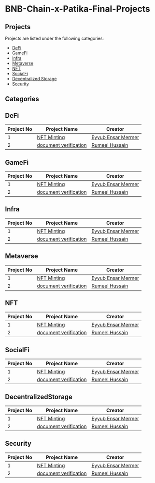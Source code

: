 # BNB-Chain-x-Patika-Final-Projects

## Projects

Projects are listed under the following categories:

- [DeFi](#defi)
- [GameFi](#gamefi)
- [Infra](#infra)
- [Metaverse](#metaverse)
- [NFT](#nft)
- [SocialFi](#socialfi)
- [Decentralized Storage](#decentralizedstorage)
- [Security](#security)

## Categories

## DeFi

| Project No      | Project Name | Creator |
| ----------- | ----------- | ----------- |
| 1     | [NFT Minting](https://github.com/eyyubmermer/Patika-NFT-Minting-App)     | [Eyyub Ensar Mermer](https://github.com/eyyubmermer)  |
| 2   | [document verification](https://github.com/RumeelHussain/Consensys-Academy-Dev-BootCamp-2018-Final-Project)        |[Rumeel Hussain](https://github.com/RumeelHussain)

## GameFi

| Project No      | Project Name | Creator |
| ----------- | ----------- | ----------- |
| 1     | [NFT Minting](https://github.com/eyyubmermer/Patika-NFT-Minting-App)     | [Eyyub Ensar Mermer](https://github.com/eyyubmermer)  |
| 2   | [document verification](https://github.com/RumeelHussain/Consensys-Academy-Dev-BootCamp-2018-Final-Project)        |[Rumeel Hussain](https://github.com/RumeelHussain) |

## Infra
| Project No      | Project Name | Creator |
| ----------- | ----------- | ----------- |
| 1     | [NFT Minting](https://github.com/eyyubmermer/Patika-NFT-Minting-App)     | [Eyyub Ensar Mermer](https://github.com/eyyubmermer)  |
| 2   | [document verification](https://github.com/RumeelHussain/Consensys-Academy-Dev-BootCamp-2018-Final-Project)        |[Rumeel Hussain](https://github.com/RumeelHussain) |

## Metaverse
| Project No      | Project Name | Creator |
| ----------- | ----------- | ----------- |
| 1     | [NFT Minting](https://github.com/eyyubmermer/Patika-NFT-Minting-App)     | [Eyyub Ensar Mermer](https://github.com/eyyubmermer)  |
| 2   | [document verification](https://github.com/RumeelHussain/Consensys-Academy-Dev-BootCamp-2018-Final-Project)        |[Rumeel Hussain](https://github.com/RumeelHussain) |

## NFT
| Project No      | Project Name | Creator |
| ----------- | ----------- | ----------- |
| 1     | [NFT Minting](https://github.com/eyyubmermer/Patika-NFT-Minting-App)     | [Eyyub Ensar Mermer](https://github.com/eyyubmermer)  |
| 2   | [document verification](https://github.com/RumeelHussain/Consensys-Academy-Dev-BootCamp-2018-Final-Project)        |[Rumeel Hussain](https://github.com/RumeelHussain) |


## SocialFi
| Project No      | Project Name | Creator |
| ----------- | ----------- | ----------- |
| 1     | [NFT Minting](https://github.com/eyyubmermer/Patika-NFT-Minting-App)     | [Eyyub Ensar Mermer](https://github.com/eyyubmermer)  |
| 2   | [document verification](https://github.com/RumeelHussain/Consensys-Academy-Dev-BootCamp-2018-Final-Project)        |[Rumeel Hussain](https://github.com/RumeelHussain) |

## DecentralizedStorage
| Project No      | Project Name | Creator |
| ----------- | ----------- | ----------- |
| 1     | [NFT Minting](https://github.com/eyyubmermer/Patika-NFT-Minting-App)     | [Eyyub Ensar Mermer](https://github.com/eyyubmermer)  |
| 2   | [document verification](https://github.com/RumeelHussain/Consensys-Academy-Dev-BootCamp-2018-Final-Project)        |[Rumeel Hussain](https://github.com/RumeelHussain) |

## Security
| Project No      | Project Name | Creator |
| ----------- | ----------- | ----------- |
| 1     | [NFT Minting](https://github.com/eyyubmermer/Patika-NFT-Minting-App)     | [Eyyub Ensar Mermer](https://github.com/eyyubmermer)  |
| 2   | [document verification](https://github.com/RumeelHussain/Consensys-Academy-Dev-BootCamp-2018-Final-Project)        |[Rumeel Hussain](https://github.com/RumeelHussain) |
